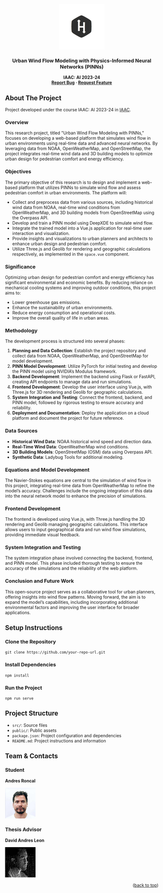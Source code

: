 <!-- PROJECT LOGO -->
<br />
<div align="center">
    <img src="./web-app/src/assets/logo.jpg" alt="Logo" width="150">
  <h3 align="center">Urban Wind Flow Modeling with Physics-Informed Neural Networks (PINNs)</h3>
  <p align="center" style="font-weight: bold;">IAAC: AI 2023-24<br>
    <a href="mailto:andres.roncal@students.iaac.net">Report Bug</a>
    ·
    <a href="mailto:andres.roncal@students.iaac.net">Request Feature</a>
  </p>
</div>

<h2>About The Project</h2>

<p>Project developed under the course IAAC: AI 2023-24 in <a href="https://iaac.net/">IAAC</a>.</p>

<h3>Overview</h3>

<p>This research project, titled "Urban Wind Flow Modeling with PINNs," focuses on developing a web-based platform that simulates wind flow in urban environments using real-time data and advanced neural networks. By leveraging data from NOAA, OpenWeatherMap, and OpenStreetMap, the project integrates real-time wind data and 3D building models to optimize urban design for pedestrian comfort and energy efficiency.</p>

<h3>Objectives</h3>

<p>The primary objective of this research is to design and implement a web-based platform that utilizes PINNs to simulate wind flow and assess pedestrian comfort in urban environments. The platform will:</p>
<ul>
  <li>Collect and preprocess data from various sources, including historical wind data from NOAA, real-time wind conditions from OpenWeatherMap, and 3D building models from OpenStreetMap using the Overpass API.</li>
  <li>Develop and train a PINN model using DeepXDE to simulate wind flow.</li>
  <li>Integrate the trained model into a Vue.js application for real-time user interaction and visualization.</li>
  <li>Provide insights and visualizations to urban planners and architects to enhance urban design and pedestrian comfort.</li>
  <li>Utilize Three.js and Geolib for rendering and geographic calculations respectively, as implemented in the <code>space.vue</code> component.</li>
</ul>

<h3>Significance</h3>

<p>Optimizing urban design for pedestrian comfort and energy efficiency has significant environmental and economic benefits. By reducing reliance on mechanical cooling systems and improving outdoor conditions, this project aims to:</p>
<ul>
  <li>Lower greenhouse gas emissions.</li>
  <li>Enhance the sustainability of urban environments.</li>
  <li>Reduce energy consumption and operational costs.</li>
  <li>Improve the overall quality of life in urban areas.</li>
</ul>

<h3>Methodology</h3>

<p>The development process is structured into several phases:</p>
<ol>
  <li><strong>Planning and Data Collection</strong>: Establish the project repository and collect data from NOAA, OpenWeatherMap, and OpenStreetMap for model development.</li>
  <li><strong>PINN Model Development</strong>: Utilize PyTorch for initial testing and develop the PINN model using NVIDIA’s Modulus framework.</li>
  <li><strong>Backend Development</strong>: Implement the backend using Flask or FastAPI, creating API endpoints to manage data and run simulations.</li>
  <li><strong>Frontend Development</strong>: Develop the user interface using Vue.js, with Three.js for 3D rendering and Geolib for geographic calculations.</li>
  <li><strong>System Integration and Testing</strong>: Connect the frontend, backend, and PINN model, followed by rigorous testing to ensure accuracy and reliability.</li>
  <li><strong>Deployment and Documentation</strong>: Deploy the application on a cloud platform and document the project for future reference.</li>
</ol>

<h3>Data Sources</h3>
<ul>
  <li><strong>Historical Wind Data</strong>: NOAA historical wind speed and direction data.</li>
  <li><strong>Real-Time Wind Data</strong>: OpenWeatherMap wind conditions.</li>
  <li><strong>3D Building Models</strong>: OpenStreetMap (OSM) data using Overpass API.</li>
  <li><strong>Synthetic Data</strong>: Ladybug Tools for additional modeling.</li>
</ul>

<h3>Equations and Model Development</h3>

<p>The Navier-Stokes equations are central to the simulation of wind flow in this project, integrating real-time data from OpenWeatherMap to refine the model’s accuracy. Challenges include the ongoing integration of this data into the neural network model to enhance the precision of simulations.</p>

<h3>Frontend Development</h3>

<p>The frontend is developed using Vue.js, with Three.js handling the 3D rendering and Geolib managing geographic calculations. This interface allows users to input geographical data and run wind flow simulations, providing immediate visual feedback.</p>

<h3>System Integration and Testing</h3>

<p>The system integration phase involved connecting the backend, frontend, and PINN model. This phase included thorough testing to ensure the accuracy of the simulations and the reliability of the web platform.</p>

<h3>Conclusion and Future Work</h3>

<p>This open-source project serves as a collaborative tool for urban planners, offering insights into wind flow patterns. Moving forward, the aim is to expand the model’s capabilities, including incorporating additional environmental factors and improving the user interface for broader applications.</p>

<h2>Setup Instructions</h2>

<h3>Clone the Repository</h3>
<pre><code>git clone https://github.com/your-repo-url.git</code></pre>

<h3>Install Dependencies</h3>
<pre><code>npm install</code></pre>

<h3>Run the Project</h3>
<pre><code>npm run serve</code></pre>

<h2>Project Structure</h2>

<ul>
  <li><code>src/</code>: Source files</li>
  <li><code>public/</code>: Public assets</li>
  <li><code>package.json</code>: Project configuration and dependencies</li>
  <li><code>README.md</code>: Project instructions and information</li>
</ul>

<h2>Team & Contacts</h2>

<h3>Student</h3>
<p><strong>Andres Roncal</strong></p>
<a href="https://www.linkedin.com/in/andres-roncal-1b148a132/" target="_blank">
    <img src="./web-app/src/assets/img/andres.png" alt="Andres Roncal" width="100">
</a>

<h3>Thesis Advisor</h3>
<p><strong>David Andres Leon</strong></p>
<a href="https://es.linkedin.com/in/davidandresleon" target="_blank">
    <img src="./web-app/src/assets/img/davidProfilePic.png" alt="David Andres Leon" width="100">
</a>

<p align="right">(<a href="#readme-top">back to top</a>)</p>

</body>
</html>
